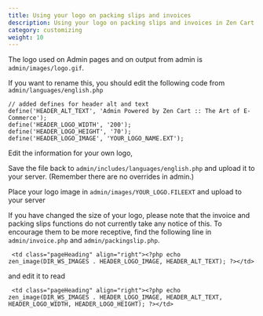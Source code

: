 ```yaml
---
title: Using your logo on packing slips and invoices 
description: Using your logo on packing slips and invoices in Zen Cart 
category: customizing
weight: 10
---
```


The logo used on Admin pages and on output from admin is `admin/images/logo.gif`.

If you want to rename this, you should edit the following code from `admin/languages/english.php`

```
// added defines for header alt and text
define('HEADER_ALT_TEXT', 'Admin Powered by Zen Cart :: The Art of E-Commerce');
define('HEADER_LOGO_WIDTH', '200');
define('HEADER_LOGO_HEIGHT', '70');
define('HEADER_LOGO_IMAGE', 'YOUR_LOGO_NAME.EXT');
```

Edit the information for your own logo,

Save the file back to `admin/includes/languages/english.php` and upload it to your server.  (Remember there are no overrides in admin.)

Place your logo image in `admin/images/YOUR_LOGO.FILEEXT` and upload to your server

If you have changed the size of your logo, please note that the invoice and packing slips functions do not currently take any notice of this. To encourage them to be more receptive, find the following line in `admin/invoice.php` and 
`admin/packingslip.php`.

```
 <td class="pageHeading" align="right"><?php echo zen_image(DIR_WS_IMAGES . HEADER_LOGO_IMAGE, HEADER_ALT_TEXT); ?></td>
```

and edit it to read

```
 <td class="pageHeading" align="right"><?php echo zen_image(DIR_WS_IMAGES . HEADER_LOGO_IMAGE, HEADER_ALT_TEXT, HEADER_LOGO_WIDTH, HEADER_LOGO_HEIGHT); ?></td>
```
